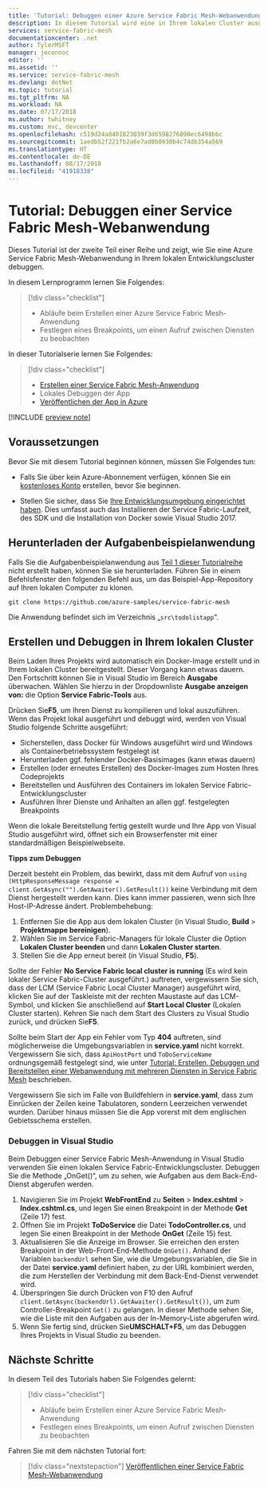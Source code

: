 ```yaml
---
title: 'Tutorial: Debuggen einer Azure Service Fabric Mesh-Webanwendung | Microsoft-Dokumentation'
description: In diesem Tutorial wird eine in Ihrem lokalen Cluster ausgeführte Azure Service Fabric-Mesh-Anwendung debuggt.
services: service-fabric-mesh
documentationcenter: .net
author: TylerMSFT
manager: jeconnoc
editor: ''
ms.assetid: ''
ms.service: service-fabric-mesh
ms.devlang: dotNet
ms.topic: tutorial
ms.tgt_pltfrm: NA
ms.workload: NA
ms.date: 07/17/2018
ms.author: twhitney
ms.custom: mvc, devcenter
ms.openlocfilehash: c519d24a8401823039f3d6598276890ec6498bbc
ms.sourcegitcommit: 1aedb52f221fb2a6e7ad0b0930b4c74db354a569
ms.translationtype: HT
ms.contentlocale: de-DE
ms.lasthandoff: 08/17/2018
ms.locfileid: "41918338"
---
```

# <a name="tutorial-debug-a-service-fabric-mesh-web-application"></a>Tutorial: Debuggen einer Service Fabric Mesh-Webanwendung

Dieses Tutorial ist der zweite Teil einer Reihe und zeigt, wie Sie eine Azure Service Fabric Mesh-Webanwendung in Ihrem lokalen Entwicklungscluster debuggen.

In diesem Lernprogramm lernen Sie Folgendes:

> [!div class="checklist"]
> * Abläufe beim Erstellen einer Azure Service Fabric Mesh-Anwendung
> * Festlegen eines Breakpoints, um einen Aufruf zwischen Diensten zu beobachten

In dieser Tutorialserie lernen Sie Folgendes:
> [!div class="checklist"]
> * [Erstellen einer Service Fabric Mesh-Anwendung](service-fabric-mesh-tutorial-create-dotnetcore.md)
> * Lokales Debuggen der App
> * [Veröffentlichen der App in Azure](service-fabric-mesh-tutorial-deploy-service-fabric-mesh-app.md)

[!INCLUDE [preview note](./includes/include-preview-note.md)]

## <a name="prerequisites"></a>Voraussetzungen

Bevor Sie mit diesem Tutorial beginnen können, müssen Sie Folgendes tun:

* Falls Sie über kein Azure-Abonnement verfügen, können Sie ein [kostenloses Konto](https://azure.microsoft.com/free/?WT.mc_id=A261C142F) erstellen, bevor Sie beginnen.

* Stellen Sie sicher, dass Sie [Ihre Entwicklungsumgebung eingerichtet haben](service-fabric-mesh-howto-setup-developer-environment-sdk.md). Dies umfasst auch das Installieren der Service Fabric-Laufzeit, des SDK und die Installation von Docker sowie Visual Studio 2017.

## <a name="download-the-to-do-sample-application"></a>Herunterladen der Aufgabenbeispielanwendung

Falls Sie die Aufgabenbeispielanwendung aus [Teil 1 dieser Tutorialreihe](service-fabric-mesh-tutorial-create-dotnetcore.md) nicht erstellt haben, können Sie sie herunterladen. Führen Sie in einem Befehlsfenster den folgenden Befehl aus, um das Beispiel-App-Repository auf Ihren lokalen Computer zu klonen.

```
git clone https://github.com/azure-samples/service-fabric-mesh
```

Die Anwendung befindet sich im Verzeichnis „`src\todolistapp`“.

## <a name="build-and-debug-on-your-local-cluster"></a>Erstellen und Debuggen in Ihrem lokalen Cluster

Beim Laden Ihres Projekts wird automatisch ein Docker-Image erstellt und in Ihrem lokalen Cluster bereitgestellt. Dieser Vorgang kann etwas dauern. Den Fortschritt können Sie in Visual Studio im Bereich **Ausgabe** überwachen. Wählen Sie hierzu in der Dropdownliste **Ausgabe anzeigen von:** die Option **Service Fabric-Tools** aus.

Drücken Sie**F5**, um Ihren Dienst zu kompilieren und lokal auszuführen. Wenn das Projekt lokal ausgeführt und debuggt wird, werden von Visual Studio folgende Schritte ausgeführt:

* Sicherstellen, dass Docker für Windows ausgeführt wird und Windows als Containerbetriebssystem festgelegt ist
* Herunterladen ggf. fehlender Docker-Basisimages (kann etwas dauern)
* Erstellen (oder erneutes Erstellen) des Docker-Images zum Hosten Ihres Codeprojekts
* Bereitstellen und Ausführen des Containers im lokalen Service Fabric-Entwicklungscluster
* Ausführen Ihrer Dienste und Anhalten an allen ggf. festgelegten Breakpoints

Wenn die lokale Bereitstellung fertig gestellt wurde und Ihre App von Visual Studio ausgeführt wird, öffnet sich ein Browserfenster mit einer standardmäßigen Beispielwebseite.

**Tipps zum Debuggen**

Derzeit besteht ein Problem, das bewirkt, dass mit dem Aufruf von `using (HttpResponseMessage response = client.GetAsync("").GetAwaiter().GetResult())` keine Verbindung mit dem Dienst hergestellt werden kann. Dies kann immer passieren, wenn sich Ihre Host-IP-Adresse ändert. Problembehebung:

1. Entfernen Sie die App aus dem lokalen Cluster (in Visual Studio, **Build** > **Projektmappe bereinigen**).
2. Wählen Sie im Service Fabric-Managers für lokale Cluster die Option **Lokalen Cluster beenden** und dann **Lokalen Cluster starten**.
3. Stellen Sie die App erneut bereit (in Visual Studio, **F5**).

Sollte der Fehler **No Service Fabric local cluster is running** (Es wird kein lokaler Service Fabric-Cluster ausgeführt.) auftreten, vergewissern Sie sich, dass der LCM (Service Fabric Local Cluster Manager) ausgeführt wird, klicken Sie auf der Taskleiste mit der rechten Maustaste auf das LCM-Symbol, und klicken Sie anschließend auf **Start Local Cluster** (Lokalen Cluster starten). Kehren Sie nach dem Start des Clusters zu Visual Studio zurück, und drücken Sie**F5**.

Sollte beim Start der App ein Fehler vom Typ **404** auftreten, sind möglicherweise die Umgebungsvariablen in **service.yaml** nicht korrekt. Vergewissern Sie sich, dass `ApiHostPort` und `ToDoServiceName` ordnungsgemäß festgelegt sind, wie unter [Tutorial: Erstellen, Debuggen und Bereitstellen einer Webanwendung mit mehreren Diensten in Service Fabric Mesh](https://docs.microsoft.com/azure/service-fabric-mesh/service-fabric-mesh-tutorial-create-dotnetcore#create-environment-variables) beschrieben.

Vergewissern Sie sich im Falle von Buildfehlern in **service.yaml**, dass zum Einrücken der Zeilen keine Tabulatoren, sondern Leerzeichen verwendet wurden. Darüber hinaus müssen Sie die App vorerst mit dem englischen Gebietsschema erstellen.

### <a name="debug-in-visual-studio"></a>Debuggen in Visual Studio

Beim Debuggen einer Service Fabric Mesh-Anwendung in Visual Studio verwenden Sie einen lokalen Service Fabric-Entwicklungscluster. Debuggen Sie die Methode „OnGet()“, um zu sehen, wie Aufgaben aus dem Back-End-Dienst abgerufen werden.
1. Navigieren Sie im Projekt **WebFrontEnd** zu **Seiten** > **Index.cshtml** > **Index.cshtml.cs**, und legen Sie einen Breakpoint in der Methode **Get** (Zeile 17) fest.
2. Öffnen Sie im Projekt **ToDoService** die Datei **TodoController.cs**, und legen Sie einen Breakpoint in der Methode **OnGet** (Zeile 15) fest.
3. Aktualisieren Sie die Anzeige im Browser. Sie erreichen den ersten Breakpoint in der Web-Front-End-Methode `OnGet()`. Anhand der Variablen `backendUrl` sehen Sie, wie die Umgebungsvariablen, die Sie in der Datei **service.yaml** definiert haben, zu der URL kombiniert werden, die zum Herstellen der Verbindung mit dem Back-End-Dienst verwendet wird.
4. Überspringen Sie durch Drücken von F10 den Aufruf `client.GetAsync(backendUrl).GetAwaiter().GetResult())`, um zum Controller-Breakpoint `Get()` zu gelangen. In dieser Methode sehen Sie, wie die Liste mit den Aufgaben aus der In-Memory-Liste abgerufen wird.
5. Wenn Sie fertig sind, drücken Sie**UMSCHALT+F5**, um das Debuggen Ihres Projekts in Visual Studio zu beenden.
 
## <a name="next-steps"></a>Nächste Schritte

In diesem Teil des Tutorials haben Sie Folgendes gelernt:

> [!div class="checklist"]
> * Abläufe beim Erstellen einer Azure Service Fabric Mesh-Anwendung
> * Festlegen eines Breakpoints, um einen Aufruf zwischen Diensten zu beobachten

Fahren Sie mit dem nächsten Tutorial fort:
> [!div class="nextstepaction"]
> [Veröffentlichen einer Service Fabric Mesh-Webanwendung](service-fabric-mesh-tutorial-deploy-service-fabric-mesh-app.md)